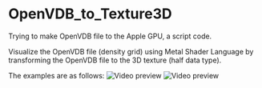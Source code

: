 # OpenVDB_to_Texture3D
Trying to make OpenVDB file to the Apple GPU, a script code.

Visualize the OpenVDB file (density grid) using Metal Shader Language by transforming the OpenVDB file to the 3D texture (half data type).

The examples are as follows:
![Video preview](./readme_resources/example1.gif)
![Video preview](./readme_resources/example2.gif)

